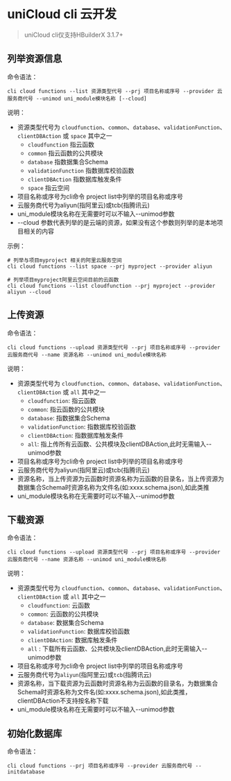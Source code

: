 # uniCloud cli 云开发

> uniCloud cli仅支持HBuilderX 3.1.7+

## 列举资源信息

命令语法：

```shell
cli cloud functions --list 资源类型代号 --prj 项目名称或序号 --provider 云服务商代号 --unimod uni_module模块名称 [--cloud]
```

说明：

- 资源类型代号为 `cloudfunction`、`common`、`database`、`validationFunction`、`clientDBAction` 或 `space` 其中之一
	- `cloudfunction` 指云函数
	- `common` 指云函数的公共模块
	- `database` 指数据集合Schema
	- `validationFunction` 指数据库校验函数
	- `clientDBAction` 指数据库触发条件
	- `space` 指云空间
- 项目名称或序号为cli命令 project list中列举的项目名称或序号
- 云服务商代号为aliyun(指阿里云)或tcb(指腾讯云)
- uni_module模块名称在无需要时可以不输入--unimod参数
- --cloud 参数代表列举的是云端的资源，如果没有这个参数则列举的是本地项目相关的内容

示例：

```shell
# 列举与项目myproject 相关的阿里云服务空间
cli cloud functions --list space --prj myproject --provider aliyun

# 列举项目myproject阿里云空间目前的云函数
cli cloud functions --list cloudfunction --prj myproject --provider aliyun --cloud 
```

## 上传资源

命令语法：

```shellshell
cli cloud functions --upload 资源类型代号 --prj 项目名称或序号 --provider 云服务商代号 --name 资源名称 --unimod uni_module模块名称 
```

说明：

- 资源类型代号为 `cloudfunction`、`common`、`database`、`validationFunction`、`clientDBAction` 或 `all` 其中之一
	- `cloudfunction`: 指云函数
	- `common`: 指云函数的公共模块
	- `database`: 指数据集合Schema
	- `validationFunction`: 指数据库校验函数
	- `clientDBAction`:  指数据库触发条件
	- `all`: 指上传所有云函数、公共模块及clientDBAction,此时无需输入--unimod参数
- 项目名称或序号为cli命令 project list中列举的项目名称或序号
- 云服务商代号为aliyun(指阿里云)或tcb(指腾讯云)
- 资源名称，当上传资源为云函数时资源名称为云函数的目录名，当上传资源为数据集合Schema时资源名称为文件名(如:xxxx.schema.json),如此类推 
- uni_module模块名称在无需要时可以不输入--unimod参数

## 下载资源

命令语法：

```shell
cli cloud functions --upload 资源类型代号 --prj 项目名称或序号 --provider 云服务商代号 --name 资源名称 --unimod uni_module模块名称 
```

说明：

- 资源类型代号为 `cloudfunction`、`common`、`database`、`validationFunction`、`clientDBAction` 或 `all` 其中之一
	- `cloudfunction`: 云函数
	- `common`: 云函数的公共模块
	- `database`: 数据集合Schema
	- `validationFunction`: 数据库校验函数
	- `clientDBAction`: 数据库触发条件
	- `all` : 下载所有云函数、公共模块及clientDBAction,此时无需输入--unimod参数
- 项目名称或序号为cli命令 project list中列举的项目名称或序号
- 云服务商代号为`aliyun`(指阿里云)或`tcb`(指腾讯云)
- 资源名称，当下载资源为云函数时资源名称为云函数的目录名，为数据集合Schema时资源名称为文件名(如:xxxx.schema.json),如此类推，clientDBAction不支持按名称下载 
- uni_module模块名称在无需要时可以不输入--unimod参数
	
## 初始化数据库

命令语法：

```shell
cli cloud functions --prj 项目名称或序号 --provider 云服务商代号 --initdatabase
```
